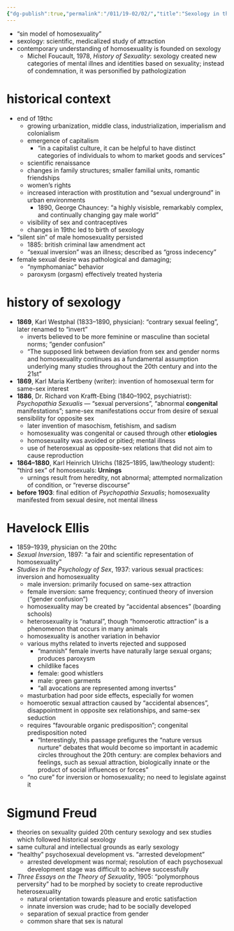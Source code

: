 ```yaml
---
{"dg-publish":true,"permalink":"/011/19-02/02/","title":"Sexology in the United States","tags":["SJS310"],"created":"2024-09-26T13:45:04.172-07:00","updated":"2024-09-26T15:32:55.844-07:00"}
---
```


- “sin model of homosexuality”
- sexology: scientific, medicalized study of attraction
- contemporary understanding of homosexuality is founded on sexology
	- Michel Foucault, 1978, *History of Sexuality*: sexology created new categories of mental illnes and identities based on sexuality; instead of condemnation, it was personified by pathologization
# historical context
- end of 19thc
	- growing urbanization, middle class, industrialization, imperialism and colonialism
	- emergence of capitalism
		- “in a capitalist culture, it can be helpful to have distinct categories of individuals to whom to market goods and services”
	- scientific renaissance
	- changes in family structures; smaller familial units, romantic friendships
	- women’s rights
	- increased interaction with prostitution and “sexual underground” in urban environments
		- 1890, George Chauncey: “a highly visisble, remarkably complex, and continually changing gay male world”
	- visibility of sex and contraceptives
	- changes in 19thc led to birth of sexology
- “silent sin” of male homosexuality persisted
	- 1885: british criminal law amendment act
	- “sexual inversion” was an illness; described as “gross indecency”
- female sexual desire was pathological and damaging;
	- “nymphomaniac” behavior
	- paroxysm (orgasm) effectively treated hysteria
# history of sexology
- **1869**, Karl Westphal (1833–1890, physician): “contrary sexual feeling”, later renamed to “invert”
	- inverts believed to be more feminine or masculine than societal norms; “gender confusion”
	- “The supposed link between deviation from sex and gender norms and homosexuality continues as a fundamental assumption underlying many studies throughout the 20th century and into the 21st”
- **1869**, Karl Maria Kertbeny (writer): invention of homosexual term for same-sex interest
- **1886**, Dr. Richard von Krafft-Ebing (1840–1902, psychiatrist): *Psychopathia Sexualis* — “sexual perversions”, “abnormal **congenital** manifestations”; same-sex manifestations occur from desire of sexual sensibility for opposite sex
	- later invention of masochism, fetishism, and sadism
	- homosexuality was congenital or caused through other **etiologies**
	- homosexuality was avoided or pitied; mental illness
	- use of heterosexual as opposite-sex relations that did not aim to cause reproduction
- **1864–1880**, Karl Heinrich Ulrichs (1825–1895, law/theology student): “third sex” of homosexuals: **Urnings**
	- urnings result from heredity, not abnormal; attempted normalization of condition, or “reverse discourse”
- **before 1903**: final edition of *Psychopathia Sexualis*; homosexuality manifested from sexual desire, not mental illness
# Havelock Ellis
- 1859–1939, physician on the 20thc
- *Sexual Inversion*, 1897: “a fair and scientific representation of homosexuality”
- *Studies in the Psychology of Sex*, 1937: various sexual practices: inversion and homosexuality
	- male inversion: primarily focused on same-sex attraction
	- female inversion: same frequency; continued theory of inversion (“gender confusion”)
	- homosexuality may be created by “accidental absences” (boarding schools)
	- heterosexuality is “natural”, though “homoerotic attraction” is a phenomenon that occurs in many animals
	- homosexuality is another variation in behavior
	- various myths related to inverts rejected and supposed
		- “mannish” female inverts have naturally large sexual organs; produces paroxysm
		- childlike faces
		- female: good whistlers
		- male: green garments
		- “all avocations are represented among invertss”
	- masturbation had poor side effects, especially for women
	- homoerotic sexual attraction caused by “accidental absences”, disappointment in opposite sex relationships, and same-sex seduction
	- requires “favourable organic predisposition”; congenital predisposition noted
		- “Interestingly, this passage prefigures the “nature versus nurture” debates that would become so important in academic circles throughout the 20th century: are complex behaviors and feelings, such as sexual attraction, biologically innate or the product of social influences or forces”
	- “no cure”  for inversion or homosexuality; no need to legislate against it
# Sigmund Freud
- theories on sexuality guided 20th century sexology and sex studies which followed historical sexology
- same cultural and intellectual grounds as early sexology
- “healthy” psychosexual development vs. “arrested development”
	- arrested development was normal; resolution of each psychosexual development stage was difficult to achieve successfully
- *Three Essays on the Theory of Sexuality*, 1905: “polymorphous perversity” had to be morphed by society to create reproductive heterosexuality
	- natural orientation towards pleasure and erotic satisfaction
	- innate inversion was crude; had to be socially developed
	- separation of sexual practice from gender
	- common share that sex is natural